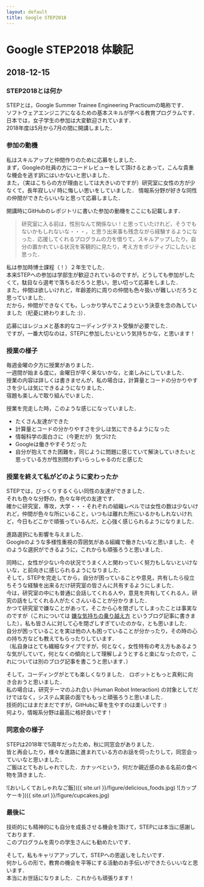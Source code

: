 ```yaml
---
layout: default
title: Google STEP2018
---
```


# Google STEP2018 体験記

## 2018-12-15

### STEP2018とは何か

STEPとは，Google Summer Trainee Engineering Practicumの略称です．  
ソフトウェアエンジニアになるための基本スキルが学べる教育プログラムです．  
日本では，女子学生の参加は大変歓迎されています．  
2018年度は5月から7月の間に開講しました．

### 参加の動機

私はスキルアップと仲間作りのために応募をしました．   
まず，Googleの社員の方にコードレビューをして頂けるとあって，こんな貴重な機会を逃す訳にはいかないと思いました．  
また，（実はこちらの方が理由としては大きいのですが）研究室に女性の方が少なくて，長年寂しい/ 時に悔しい思いをしていました． 
情報系分野が好きな同性の仲間ができたらいいなと思って応募しました．  

開講時にGitHubのレポジトリに書いた参加の動機をここにも記載します．

> 研究室に入る前は，性別なんて関係ない！と思っていたけれど，そうでもないかもしれないな・・・，と思う出来事も残念ながら経験するようになった．応援してくれるプログラムの力を借りて，スキルアップしたり，自分の置かれている状況を客観的に見たり，考え方をポジティブにしたいと思った．

私は参加時博士課程（！）２年生でした．  
本来STEPへの参加は学部生が歓迎されているのですが，どうしても参加がしたくて，駄目なら選考で落ちるだろうと思い，思い切って応募をしました．  
また，仲間は欲しいけれど，年齢差的に周りの仲間も色々扱いが難しいだろうと思っていました．  
だから，仲間ができなくても，しっかり学んでこようという決意を念の為していました（杞憂に終わりました :)）．

応募にはレジュメと基本的なコーディングテスト受験が必要でした．  
ですが，一番大切なのは，STEPに参加したいという気持ちかな，と思います！

### 授業の様子

毎週金曜の夕方に授業がありました．  
一週間が始まる度に，金曜日が早く来ないかな，と楽しみにしていました．  
授業の内容は詳しくは書きませんが，私の場合は，計算量とコードの分かりやすさを少しは気にできるようになりました．  
宿題も楽しんで取り組んでいました．

授業を完走した時，このような感じになっていました．
- たくさん友達ができた
- 計算量とコードの分かりやすさを少しは気にできるようになった
- 情報科学の面白さに（今更だが）気づけた
- Googleは働きやすそうだった
- 自分が抱えてきた困難を，同じように問題に感じていて解決していきたいと思っている方が性別問わずいらっしゃるのだと感じた

### 授業を終えて私がどのように変わったか

STEPでは，びっくりするくらい同性の友達ができました．  
それも色々な分野の，色々な年代の友達です．  
確かに研究室，専攻，大学・・・それぞれの組織レベルでは女性の数は少ないけれど，仲間が色々な所にいること，いつもは離れた所にいるかもしれないけれど，今日もどこかで頑張っているんだ，と心強く感じられるようになりました．

進路選択にも影響を与えました．  
Googleのような多様性重視の雰囲気がある組織で働きたいなと思いました．そのような選択ができるように，これからも頑張ろうと思いました．

同時に，女性が少ない今の状況でうまく人と関わっていく努力もしないといけないな，と前向きに感じられるようになりました．  
そして，STEPを完走してから，自分が困っていることや意見，共有したら役立ちそうな経験を出来るだけ研究室の皆さんに共有するようにしました．   
今は，研究室の中にも普通に会話してくれる人や，意見を共有してくれる人，研究の話をしてくれる人がたくさんいることが分かりました．  
かつて研究室で嫌なことがあって，そこから心を閉ざしてしまったことは事実なのですが（これについては [嫌な気持ちの乗り越え方](2018-08-08-mindset.md) というブログ記事に書きました），私も皆さんに対して心を閉ざしすぎていたのかな，とも思いました．   
自分が困っていることを実は他の人も困っていることが分かったり，その時の心の持ち方なども教えてもらったりしています．  
（私自身はとても繊細なタイプですが，何となく，女性特有の考え方もあるような気がしていて，何となくの傾向として理解しようとすると楽になったので，これについては別のブログ記事を書こうと思います．）

そして，コーディングがとても楽しくなりました． 
ロボットともっと真剣に向き合おうと思いました．  
私の場合は，研究テーマのふれ合い (Human Robot Interaction) の対象としてだけではなく，システム実装の面でももっと頑張ろうと思いました．  
技術的にはまだまだですが，GitHubに草を生やすのは楽しいです :)  
何より，情報系分野は最高に格好良いです！

### 同窓会の様子

STEPは2018年で5周年だったため，秋に同窓会がありました．  
皆と再会したり，様々な進路に進まれている方のお話を伺ったりして，同窓会っていいなと思いました．  
ご飯はとてもおしゃれでした．カナッペという，何だか親近感のある名前の食べ物を頂きました．

![おいしくておしゃれなご飯]({{ site.url }}/figure/delicious_foods.jpg)
![カップケーキ]({{ site.url }}/figure/cupcakes.jpg)

### 最後に

技術的にも精神的にも自分を成長させる機会を頂けて，STEPには本当に感謝しております．  
このプログラムを周りの学生さんにも勧めたいです．  

そして，私もキャリアアップして，STEPへの恩返しをしたいです．  
何かしらの形で，教育の機会を平等にする活動のお手伝いができたらいいなと思います．  
本当にお世話になりました．これからも頑張ります！